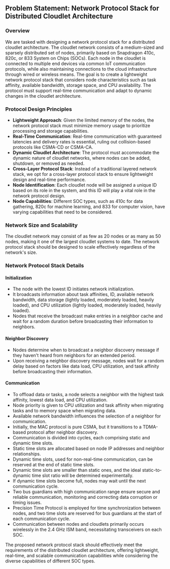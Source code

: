 ## Problem Statement: Network Protocol Stack for Distributed Cloudlet Architecture

### Overview

We are tasked with designing a network protocol stack for a distributed cloudlet architecture. The cloudlet network consists of a medium-sized and sparsely distributed set of nodes, primarily based on Snapdragon 410c, 820c, or 833 System on Chips (SOCs). Each node in the cloudlet is connected to multiple end devices via common IoT communication protocols, while also maintaining connections to the cloud infrastructure through wired or wireless means. The goal is to create a lightweight network protocol stack that considers node characteristics such as task affinity, available bandwidth, storage space, and CPU availability. The protocol must support real-time communication and adapt to dynamic changes in the cloudlet architecture.

### Protocol Design Principles

- **Lightweight Approach**: Given the limited memory of the nodes, the network protocol stack must minimize memory usage to prioritize processing and storage capabilities.
- **Real-Time Communication**: Real-time communication with guaranteed latencies and delivery rates is essential, ruling out collision-based protocols like CSMA-CD or CSMA-CA.
- **Dynamic Cloudlet Architecture**: The protocol must accommodate the dynamic nature of cloudlet networks, where nodes can be added, shutdown, or removed as needed.
- **Cross-Layer Protocol Stack**: Instead of a traditional layered network stack, we opt for a cross-layer protocol stack to ensure lightweight design and real-time performance.
- **Node Identification**: Each cloudlet node will be assigned a unique ID based on its role in the system, and this ID will play a vital role in the network protocol design.
- **Node Capabilities**: Different SOC types, such as 410c for data gathering, 820c for machine learning, and 833 for computer vision, have varying capabilities that need to be considered.

### Network Size and Scalability

The cloudlet network may consist of as few as 20 nodes or as many as 50 nodes, making it one of the largest cloudlet systems to date. The network protocol stack should be designed to scale effectively regardless of the network's size.

### Network Protocol Stack Details

#### Initialization

- The node with the lowest ID initiates network initialization.
- It broadcasts information about task affinities, ID, available network bandwidth, data storage (lightly loaded, moderately loaded, heavily loaded), and CPU utilization (lightly loaded, moderately loaded, heavily loaded).
- Nodes that receive the broadcast make entries in a neighbor cache and wait for a random duration before broadcasting their information to neighbors.

#### Neighbor Discovery

- Nodes determine when to broadcast a neighbor discovery message if they haven't heard from neighbors for an extended period.
- Upon receiving a neighbor discovery message, nodes wait for a random delay based on factors like data load, CPU utilization, and task affinity before broadcasting their information.

#### Communication

- To offload data or tasks, a node selects a neighbor with the highest task affinity, lowest data load, and CPU utilization.
- Node priority is given to CPU utilization and task affinity when migrating tasks and to memory space when migrating data.
- Available network bandwidth influences the selection of a neighbor for communication.
- Initially, the MAC protocol is pure CSMA, but it transitions to a TDMA-based protocol after neighbor discovery.
- Communication is divided into cycles, each comprising static and dynamic time slots.
- Static time slots are allocated based on node IP addresses and neighbor relationships.
- Dynamic time slots, used for non-real-time communication, can be reserved at the end of static time slots.
- Dynamic time slots are smaller than static ones, and the ideal static-to-dynamic time slot ratio will be determined experimentally.
- If dynamic time slots become full, nodes may wait until the next communication cycle.
- Two bus guardians with high communication range ensure secure and reliable communication, monitoring and correcting data corruption or timing issues.
- Precision Time Protocol is employed for time synchronization between nodes, and two time slots are reserved for bus guardians at the start of each communication cycle.
- Communication between nodes and cloudlets primarily occurs wirelessly in the 2.4 GHz ISM band, necessitating transceivers on each SOC.

The proposed network protocol stack should effectively meet the requirements of the distributed cloudlet architecture, offering lightweight, real-time, and scalable communication capabilities while considering the diverse capabilities of different SOC types.

